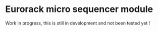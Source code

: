 # Eurorack micro sequencer module

Work in progress, this is still in development and not been tested yet !
